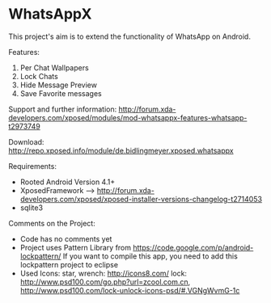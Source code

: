 WhatsAppX
=========
This project's aim is to extend the functionality of WhatsApp on Android.

Features:

1. Per Chat Wallpapers
2. Lock Chats
3. Hide Message Preview
4. Save Favorite messages

Support and further information:
http://forum.xda-developers.com/xposed/modules/mod-whatsappx-features-whatsapp-t2973749

Download:
http://repo.xposed.info/module/de.bidlingmeyer.xposed.whatsappx

Requirements:
 - Rooted Android Version 4.1+
 - XposedFramework --> http://forum.xda-developers.com/xposed/xposed-installer-versions-changelog-t2714053
 - sqlite3
 
Comments on the Project:
 - Code has no comments yet
 - Project uses Pattern Library from https://code.google.com/p/android-lockpattern/
   If you want to compile this app, you need to add this lockpattern project to eclipse
 - Used Icons: 
   star, wrench: http://icons8.com/
   lock: http://www.psd100.com/go.php?url=zcool.com.cn, http://www.psd100.com/lock-unlock-icons-psd/#.VGNgWvmG-1c
